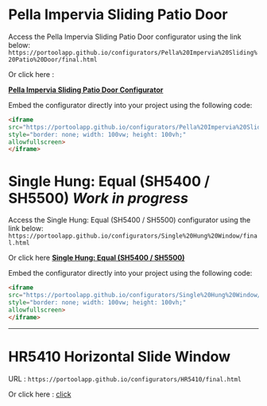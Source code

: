 # Pella Impervia Sliding Patio Door

Access the Pella Impervia Sliding Patio Door configurator using the link below:
`https://portoolapp.github.io/configurators/Pella%20Impervia%20Sliding%20Patio%20Door/final.html`

Or click here : 

**[Pella Impervia Sliding Patio Door Configurator](https://portoolapp.github.io/configurators/Pella%20Impervia%20Sliding%20Patio%20Door/final.html)**

Embed the configurator directly into your project using the following code:

```html
<iframe
src="https://portoolapp.github.io/configurators/Pella%20Impervia%20Sliding%20Patio%20Door/final.html"
style="border: none; width: 100vw; height: 100vh;"
allowfullscreen>
</iframe>
```

# Single Hung: Equal (SH5400 / SH5500)   *Work in progress*

Access the Single Hung: Equal (SH5400 / SH5500) configurator using the link below:
`https://portoolapp.github.io/configurators/Single%20Hung%20Window/final.html`

Or click here
**[Single Hung: Equal (SH5400 / SH5500)](https://portoolapp.github.io/configurators/Single%20Hung%20Window/final.html)**

Embed the configurator directly into your project using the following code:

```html
<iframe
src="https://portoolapp.github.io/configurators/Single%20Hung%20Window/final.html"
style="border: none; width: 100vw; height: 100vh;"
allowfullscreen>
</iframe>
```

---

# HR5410 Horizontal Slide Window 

URL : `https://portoolapp.github.io/configurators/HR5410/final.html`

Or click here : [click](https://portoolapp.github.io/configurators/HR5410/final.html)